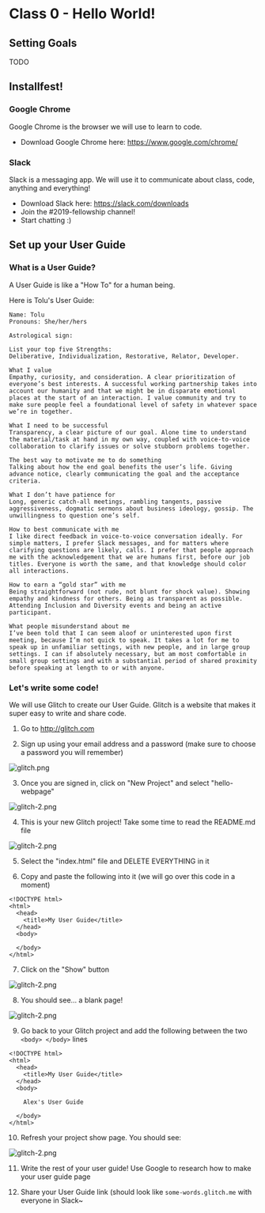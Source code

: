 # Class 0 - Hello World!

## Setting Goals

TODO

## Installfest! 

### Google Chrome

Google Chrome is the browser we will use to learn to code.

* Download Google Chrome here: https://www.google.com/chrome/

### Slack

Slack is a messaging app. We will use it to communicate about class, code, anything and everything! 

* Download Slack here: https://slack.com/downloads
* Join the #2019-fellowship channel! 
* Start chatting :)

## Set up your User Guide

### What is a User Guide?

A User Guide is like a "How To" for a human being.

Here is Tolu's User Guide:

```
Name: Tolu
Pronouns: She/her/hers

Astrological sign:
 
List your top five Strengths:
Deliberative, Individualization, Restorative, Relator, Developer.
 
What I value
Empathy, curiosity, and consideration. A clear prioritization of everyone’s best interests. A successful working partnership takes into account our humanity and that we might be in disparate emotional places at the start of an interaction. I value community and try to make sure people feel a foundational level of safety in whatever space we’re in together.
 
What I need to be successful
Transparency, a clear picture of our goal. Alone time to understand the material/task at hand in my own way, coupled with voice-to-voice collaboration to clarify issues or solve stubborn problems together.
 
The best way to motivate me to do something
Talking about how the end goal benefits the user’s life. Giving advance notice, clearly communicating the goal and the acceptance criteria.

What I don’t have patience for
Long, generic catch-all meetings, rambling tangents, passive aggressiveness, dogmatic sermons about business ideology, gossip. The unwillingness to question one’s self.

How to best communicate with me
I like direct feedback in voice-to-voice conversation ideally. For simple matters, I prefer Slack messages, and for matters where clarifying questions are likely, calls. I prefer that people approach me with the acknowledgement that we are humans first, before our job titles. Everyone is worth the same, and that knowledge should color all interactions.

How to earn a “gold star” with me
Being straightforward (not rude, not blunt for shock value). Showing empathy and kindness for others. Being as transparent as possible. Attending Inclusion and Diversity events and being an active participant.
 
What people misunderstand about me
I’ve been told that I can seem aloof or uninterested upon first meeting, because I’m not quick to speak. It takes a lot for me to speak up in unfamiliar settings, with new people, and in large group settings. I can if absolutely necessary, but am most comfortable in small group settings and with a substantial period of shared proximity before speaking at length to or with anyone.
```

### Let's write some code!

We will use Glitch to create our User Guide. Glitch is a website that makes it super easy to write and share code. 

1. Go to http://glitch.com

2. Sign up using your email address and a password (make sure to choose a password you will remember)

![glitch.png](glitch.png)

3. Once you are signed in, click on "New Project" and select "hello-webpage"

![glitch-2.png](glitch.png)

4. This is your new Glitch project! Take some time to read the README.md file

![glitch-2.png](glitch.png)

5. Select the "index.html" file and DELETE EVERYTHING in it

6. Copy and paste the following into it (we will go over this code in a moment)

```
<!DOCTYPE html>
<html>
  <head>
    <title>My User Guide</title>
  </head>  
  <body>

  </body>
</html>
```

7. Click on the "Show" button

![glitch-2.png](glitch.png)

8. You should see... a blank page! 

![glitch-2.png](glitch.png)

9. Go back to your Glitch project and add the following between the two `<body> </body>` lines

```
<!DOCTYPE html>
<html>
  <head>
    <title>My User Guide</title>
  </head>  
  <body>

    Alex's User Guide

  </body>
</html>
```

10. Refresh your project show page. You should see:

![glitch-2.png](glitch.png)

11. Write the rest of your user guide! Use Google to research how to make your user guide page 

12. Share your User Guide link (should look like `some-words.glitch.me` with everyone in Slack~

